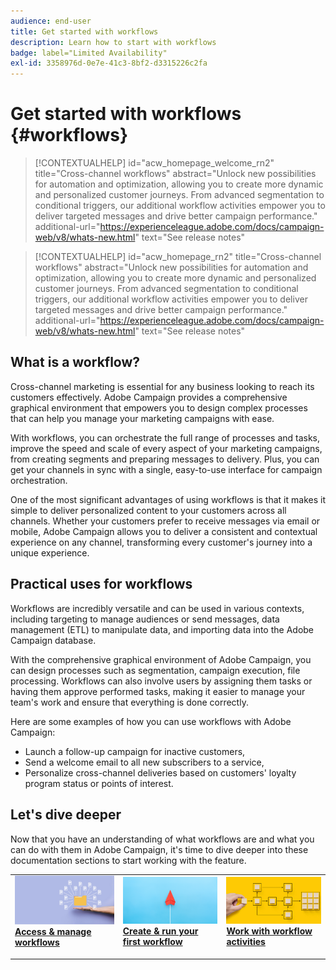 ```yaml
---
audience: end-user
title: Get started with workflows
description: Learn how to start with workflows
badge: label="Limited Availability" 
exl-id: 3358976d-0e7e-41c3-8bf2-d3315226c2fa
---
```

# Get started with workflows {#workflows}

>[!CONTEXTUALHELP]
>id="acw_homepage_welcome_rn2"
>title="Cross-channel workflows"
>abstract="Unlock new possibilities for automation and optimization, allowing you to create more dynamic and personalized customer journeys. From advanced segmentation to conditional triggers, our additional workflow activities empower you to deliver targeted messages and drive better campaign performance."
>additional-url="https://experienceleague.adobe.com/docs/campaign-web/v8/whats-new.html" text="See release notes"


<!--TO REMOVE BELOW-->
>[!CONTEXTUALHELP]
>id="acw_homepage_rn2"
>title="Cross-channel workflows"
>abstract="Unlock new possibilities for automation and optimization, allowing you to create more dynamic and personalized customer journeys. From advanced segmentation to conditional triggers, our additional workflow activities empower you to deliver targeted messages and drive better campaign performance."
>additional-url="https://experienceleague.adobe.com/docs/campaign-web/v8/whats-new.html" text="See release notes"
<!--TO REMOVE ABOVE-->

## What is a workflow?

Cross-channel marketing is essential for any business looking to reach its customers effectively. Adobe Campaign provides a comprehensive graphical environment that empowers you to design complex processes that can help you manage your marketing campaigns with ease.

With workflows, you can orchestrate the full range of processes and tasks, improve the speed and scale of every aspect of your marketing campaigns, from creating segments and preparing messages to delivery. Plus, you can get your channels in sync with a single, easy-to-use interface for campaign orchestration.

One of the most significant advantages of using workflows is that it makes it simple to deliver personalized content to your customers across all channels. Whether your customers prefer to receive messages via email or mobile, Adobe Campaign allows you to deliver a consistent and contextual experience on any channel, transforming every customer's journey into a unique experience.

## Practical uses for workflows

Workflows are incredibly versatile and can be used in various contexts, including targeting to manage audiences or send messages, data management (ETL) to manipulate data, and importing data into the Adobe Campaign database.

With the comprehensive graphical environment of Adobe Campaign, you can design processes such as segmentation, campaign execution, file processing. Workflows can also involve users by assigning them tasks or having them approve performed tasks, making it easier to manage your team's work and ensure that everything is done correctly.

Here are some examples of how you can use workflows with Adobe Campaign:

* Launch a follow-up campaign for inactive customers,
* Send a welcome email to all new subscribers to a service,
* Personalize cross-channel deliveries based on customers' loyalty program status or points of interest.

## Let's dive deeper

Now that you have an understanding of what workflows are and what you can do with them in Adobe Campaign, it's time to dive deeper into these documentation sections to start working with the feature.

<table style="table-layout:fixed"><tr style="border: 0;">
<td>
<a href="access-monitor.md">
<img alt="Access and manage workflows" src="assets/do-not-localize/workflow-access.jpeg">
</a>
<div>
<a href="access-monitor.md"><strong>Access & manage workflows</strong></a>
</div>
<p>
</td>
<td>
<a href="create-workflow.md">
<img alt="Lead" src="assets/do-not-localize/workflow-create.jpeg">
</a>
<div><a href="create-workflow.md"><strong>Create & run your first workflow</strong>
</div>
<p>
</td>
<td>
<a href="activities/about-activities.md">
<img alt="Infrequent" src="assets/do-not-localize/workflow-activities.jpeg">
</a>
<div>
<a href="activities/about-activities.md"><strong>Work with workflow activities</strong></a>
</div>
<p></td>
</tr></table>
